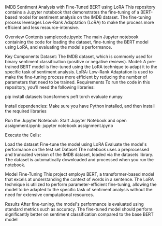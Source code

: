 IMDB Sentiment Analysis with Fine-Tuned BERT using LoRA
This repository contains a Jupyter notebook that demonstrates the fine-tuning of a BERT-based model for sentiment analysis on the IMDB dataset. The fine-tuning process leverages Low-Rank Adaptation (LoRA) to make the process more efficient and less resource-intensive.

Overview
Contents
samplecode.ipynb: The main Jupyter notebook containing the code for loading the dataset, fine-tuning the BERT model using LoRA, and evaluating the model's performance.

Key Components
Dataset: The IMDB dataset, which is commonly used for binary sentiment classification (positive or negative reviews).
Model: A pre-trained BERT model is fine-tuned using the LoRA technique to adapt it to the specific task of sentiment analysis.
LoRA: Low-Rank Adaptation is used to make the fine-tuning process more efficient by reducing the number of parameters that need to be trained.
Requirements
To run the code in this repository, you'll need the following libraries:

pip install datasets transformers peft torch evaluate numpy

Install dependencies:
Make sure you have Python installed, and then install the required libraries

Run the Jupyter Notebook:
Start Jupyter Notebook and open assignment.ipynb:
jupyter notebook assignment.ipynb

Execute the Cells:

Load the dataset
Fine-tune the model using LoRA
Evaluate the model's performance on the test set
Dataset
The notebook uses a preprocessed and truncated version of the IMDB dataset, loaded via the datasets library. The dataset is automatically downloaded and processed when you run the notebook.

Model Fine-Tuning
This project employs BERT, a transformer-based model that excels at understanding the context of words in a sentence. The LoRA technique is utilized to perform parameter-efficient fine-tuning, allowing the model to be adapted to the specific task of sentiment analysis without the need for extensive computational resources.

Results
After fine-tuning, the model's performance is evaluated using standard metrics such as accuracy. The fine-tuned model should perform significantly better on sentiment classification compared to the base BERT model
